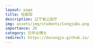 ```yaml
---
layout: page
title: 杜聪炬
description: 辽宁省公安厅
img: assets/img/students/CongjuDu.png
importance: 26
category: 已毕业博士
redirect: https://ducongju.github.io/
---
```


